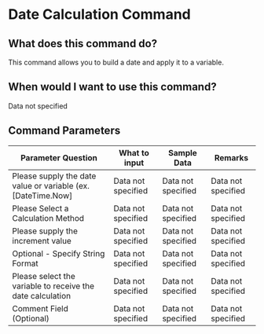 <!--TITLE: Date Calculation Command -->
<!-- SUBTITLE: a command in the Data Commands group -->
# Date Calculation Command


## What does this command do?
This command allows you to build a date and apply it to a variable.


## When would I want to use this command?
Data not specified


## Command Parameters
| Parameter Question   	| What to input  	|  Sample Data 	| Remarks  	|
| ---                    | ---               | ---           | ---       |
|Please supply the date value or variable (ex. [DateTime.Now]|Data not specified|Data not specified|Data not specified|
|Please Select a Calculation Method|Data not specified|Data not specified|Data not specified|
|Please supply the increment value|Data not specified|Data not specified|Data not specified|
|Optional - Specify String Format|Data not specified|Data not specified|Data not specified|
|Please select the variable to receive the date calculation|Data not specified|Data not specified|Data not specified|
|Comment Field (Optional)|Data not specified|Data not specified|Data not specified|


